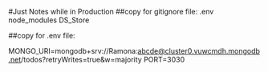 #Just Notes while in Production
##copy for gitignore file:
.env
node_modules
DS_Store

##copy for .env file:

MONGO_URI=mongodb+srv://Ramona:abcde@cluster0.vuwcmdh.mongodb.net/todos?retryWrites=true&w=majority
PORT=3030